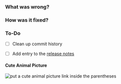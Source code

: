 ### What was wrong?



### How was it fixed?


### To-Do

[//]: # (Stay ahead of things, add list items here!)
- [ ] Clean up commit history

[//]: # (For important changes that should go into the release notes please add a newsfragment file as explained here: https://github.com/ethereum/eth-utils/blob/master/newsfragments/README.md)

- [ ] Add entry to the [release notes](https://github.com/ethereum/trinity/blob/master/newsfragments/README.md)

#### Cute Animal Picture

![put a cute animal picture link inside the parentheses]()

